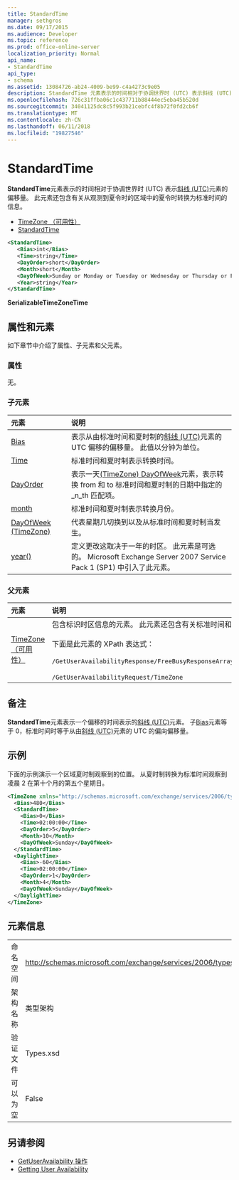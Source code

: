 ```yaml
---
title: StandardTime
manager: sethgros
ms.date: 09/17/2015
ms.audience: Developer
ms.topic: reference
ms.prod: office-online-server
localization_priority: Normal
api_name:
- StandardTime
api_type:
- schema
ms.assetid: 13084726-ab24-4009-be99-c4a4273c9e05
description: StandardTime 元素表示的时间相对于协调世界时 (UTC) 表示斜线 (UTC) 元素的偏移量。 此元素还包含有关从观测到夏令时的区域中的夏令时转换为标准时间的信息。
ms.openlocfilehash: 726c31ffba06c1c437711b88444ec5eba45b520d
ms.sourcegitcommit: 34041125dc8c5f993b21cebfc4f8b72f0fd2cb6f
ms.translationtype: MT
ms.contentlocale: zh-CN
ms.lasthandoff: 06/11/2018
ms.locfileid: "19827546"
---
```

# <a name="standardtime"></a>StandardTime

**StandardTime**元素表示的时间相对于协调世界时 (UTC) 表示[斜线 (UTC)](bias-utc.md)元素的偏移量。 此元素还包含有关从观测到夏令时的区域中的夏令时转换为标准时间的信息。 
  
- [TimeZone （可用性）](timezone-availability.md)
- [StandardTime](standardtime.md)
  
```xml
<StandardTime>
   <Bias>int</Bias>
   <Time>string</Time>
   <DayOrder>short</DayOrder>
   <Month>short</Month>
   <DayOfWeek>Sunday or Monday or Tuesday or Wednesday or Thursday or Friday or Saturday</DayOfWeek>
   <Year>string</Year>
</StandardTime>
```

 **SerializableTimeZoneTime**
## <a name="attributes-and-elements"></a>属性和元素

如下章节中介绍了属性、子元素和父元素。
  
### <a name="attributes"></a>属性

无。
  
### <a name="child-elements"></a>子元素

|**元素**|**说明**|
|:-----|:-----|
|[Bias](bias.md) <br/> |表示从由标准时间和夏时制的[斜线 (UTC)](bias-utc.md)元素的 UTC 偏移的偏移量。 此值以分钟为单位。  <br/> |
|[Time](time.md) <br/> |标准时间和夏时制表示转换时间。  <br/> |
|[DayOrder](dayorder.md) <br/> |表示一天[(TimeZone) DayOfWeek](dayofweek-timezone.md)元素，表示转换 from 和 to 标准时间和夏时制的日期中指定的 _n_th 匹配项。  <br/> |
|[month](month.md) <br/> |标准时间和夏时制表示转换月份。  <br/> |
|[DayOfWeek (TimeZone)](dayofweek-timezone.md) <br/> |代表星期几切换到以及从标准时间和夏时制当发生。  <br/> |
|[year()](year.md) <br/> |定义更改这取决于一年的时区。 此元素是可选的。 Microsoft Exchange Server 2007 Service Pack 1 (SP1) 中引入了此元素。  <br/> |
   
### <a name="parent-elements"></a>父元素

|**元素**|**说明**|
|:-----|:-----|
|[TimeZone （可用性）](timezone-availability.md) <br/> | 包含标识时区信息的元素。 此元素还包含有关标准时间和夏时制之间的转换的信息。 <br/><br/>下面是此元素的 XPath 表达式： <br/> <br/>  `/GetUserAvailabilityResponse/FreeBusyResponseArray/FreeBusyResponse/FreeBusyView/WorkingHours/TimeZone` <br/> <br/> `/GetUserAvailabilityRequest/TimeZone` <br/> |
   
## <a name="remarks"></a>备注

**StandardTime**元素表示一个偏移的时间表示的[斜线 (UTC)](bias-utc.md)元素。 子[Bias](bias.md)元素等于 0，标准时间时等于从由[斜线 (UTC)](bias-utc.md)元素的 UTC 的偏向偏移量。 
  
## <a name="example"></a>示例

下面的示例演示一个区域夏时制观察到的位置。 从夏时制转换为标准时间观察到凌晨 2 在第十个月的第五个星期日。
  
```xml
<TimeZone xmlns="http://schemas.microsoft.com/exchange/services/2006/types">
  <Bias>480</Bias>
  <StandardTime>
    <Bias>0</Bias>
    <Time>02:00:00</Time>
    <DayOrder>5</DayOrder>
    <Month>10</Month>
    <DayOfWeek>Sunday</DayOfWeek>
  </StandardTime>
  <DaylightTime>
    <Bias>-60</Bias>
    <Time>02:00:00</Time>
    <DayOrder>1</DayOrder>
    <Month>4</Month>
    <DayOfWeek>Sunday</DayOfWeek>
  </DaylightTime>
</TimeZone>
```

## <a name="element-information"></a>元素信息

|||
|:-----|:-----|
|命名空间  <br/> |http://schemas.microsoft.com/exchange/services/2006/types  <br/> |
|架构名称  <br/> |类型架构  <br/> |
|验证文件  <br/> |Types.xsd  <br/> |
|可以为空  <br/> |False  <br/> |
   
## <a name="see-also"></a>另请参阅

- [GetUserAvailability 操作](getuseravailability-operation.md)
- [Getting User Availability](http://msdn.microsoft.com/library/d4133fcb-9b0f-4e6b-aadf-a389da83516a%28Office.15%29.aspx)


